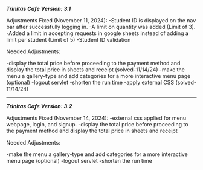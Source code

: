***Trinitas Cafe Version: 3.1***


Adjustments Fixed (November 11, 2024):
-Student ID is displayed on the nav bar after successfully logging in.
-A limit on quantity was added (Limit of 3).
-Added a limit in accepting requests in google sheets instead of adding a limit per student (Limit of 5)
-Student ID validation

Needed Adjustments:

-display the total price before proceeding to the payment method and display the total price in sheets and receipt (solved-11/14/24)
-make the menu a gallery-type and add categories for a more interactive menu page (optional)
-logout servlet
-shorten the run time
-apply external CSS (solved-11/14/24)


-------------------------------------------------------------------------------------------------------

***Trinitas Cafe Version: 3.2***

Adjustments Fixed (November 14, 2024):
-external css applied for menu webpage, login, and signup.
-display the total price before proceeding to the payment method and display the total price in sheets and receipt

Needed Adjustments:

-make the menu a gallery-type and add categories for a more interactive menu page (optional)
-logout servlet
-shorten the run time

